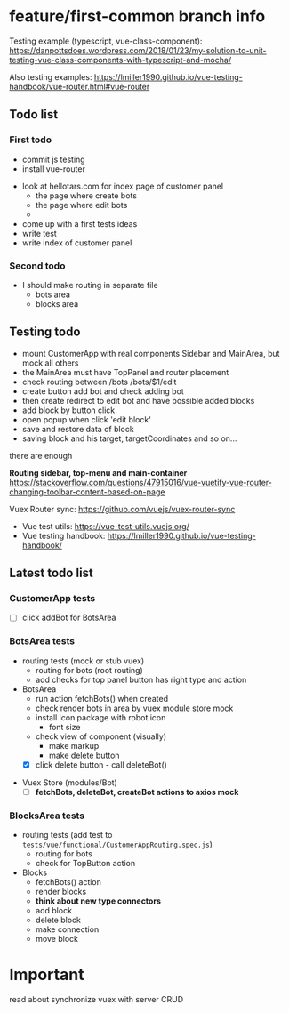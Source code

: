 # feature/first-common branch info

Testing example (typescript, vue-class-component): <https://danpottsdoes.wordpress.com/2018/01/23/my-solution-to-unit-testing-vue-class-components-with-typescript-and-mocha/>  

Also testing examples: <https://lmiller1990.github.io/vue-testing-handbook/vue-router.html#vue-router>  

## Todo list

### First todo
+ commit js testing
+ install vue-router
- look at hellotars.com for index page of customer panel
  - the page where create bots
  - the page where edit bots
  - 
- come up with a first tests ideas
- write test
- write index of customer panel

### Second todo
- I should make routing in separate file
  - bots area
  - blocks area

## Testing todo
- mount CustomerApp with real components Sidebar and MainArea, but mock all others
- the MainArea must have TopPanel and router placement
- check routing between /bots /bots/$1/edit
- create button add bot and check adding bot
- then create redirect to edit bot and have possible added blocks
- add block by button click
- open popup when click 'edit block'
- save and restore data of block
- saving block and his target, targetCoordinates and so on...

there are enough

**Routing sidebar, top-menu and main-container**  
<https://stackoverflow.com/questions/47915016/vue-vuetify-vue-router-changing-toolbar-content-based-on-page>  
 
Vuex Router sync: <https://github.com/vuejs/vuex-router-sync>

+ Vue test utils: <https://vue-test-utils.vuejs.org/>
+ Vue testing handbook: <https://lmiller1990.github.io/vue-testing-handbook/>

## Latest todo list

### CustomerApp tests
- [ ] click addBot for BotsArea

### BotsArea tests

+ routing tests (mock or stub vuex)
  + routing for bots (root routing)
  + add checks for top panel button has right type and action
+ BotsArea
  + run action fetchBots() when created
  + check render bots in area by vuex module store mock
  + install icon package with robot icon
    + font size
  + check view of component (visually)
    + make markup
    + make delete button
  + [x] click delete button - call deleteBot() 
- Vuex Store (modules/Bot)
  - [ ] **fetchBots, deleteBot, createBot actions to axios mock**

### BlocksArea tests

- routing tests (add test to `tests/vue/functional/CustomerAppRouting.spec.js`)
  - routing for bots
  - check for TopButton action
- Blocks
  - fetchBots() action
  - render blocks
  - **think about new type connectors**
  - add block
  - delete block
  - make connection
  - move block

# Important
read about synchronize vuex with server CRUD 
